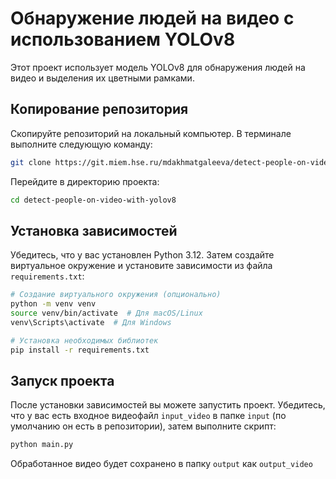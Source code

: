 # Обнаружение людей на видео с использованием YOLOv8

Этот проект использует модель YOLOv8 для обнаружения людей на видео и выделения их цветными рамками. 

## Копирование репозитория

Скопируйте репозиторий на локальный компьютер. В терминале выполните следующую команду:

```bash
git clone https://git.miem.hse.ru/mdakhmatgaleeva/detect-people-on-video-with-yolov8.git
```

Перейдите в директорию проекта:

```bash
cd detect-people-on-video-with-yolov8
```

## Установка зависимостей

Убедитесь, что у вас установлен Python 3.12. Затем создайте виртуальное окружение и установите зависимости из файла `requirements.txt`:

```bash
# Создание виртуального окружения (опционально)
python -m venv venv
source venv/bin/activate  # Для macOS/Linux
venv\Scripts\activate  # Для Windows

# Установка необходимых библиотек
pip install -r requirements.txt
```

## Запуск проекта

После установки зависимостей вы можете запустить проект. Убедитесь, что у вас есть входное видеофайл `input_video` в папке `input` (по умолчанию он есть в репозитории), затем выполните скрипт:

```bash
python main.py
```

Обработанное видео будет сохранено в папку `output` как `output_video`
